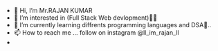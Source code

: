 - 👋 Hi, I’m Mr.RAJAN KUMAR
- 👀 I’m interested in (Full Stack Web devlopment)🎯🎯
- 🌱 I’m currently learning diffrents programming languages and DSA🤠..
- 📫 How to reach me ... follow on instagram @ll_im_rajan_ll
- 

<!---
dhobirajan/dhobirajan is a ✨ special ✨ repository because its `README.md` (this file) appears on your GitHub profile.
You can click the Preview link to take a look at your changes.
--->
